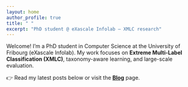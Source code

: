 ```yaml
---
layout: home
author_profile: true
title: " "
excerpt: "PhD student @ eXascale Infolab — XMLC research"
---
```


Welcome! I’m a PhD student in Computer Science at the University of Fribourg (eXascale Infolab).
My work focuses on **Extreme Multi-Label Classification (XMLC)**, taxonomy-aware learning,
and large-scale evaluation.

👉 Read my latest posts below or visit the **[Blog](/blog/)** page.
